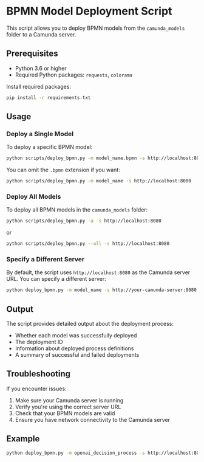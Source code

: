 # BPMN Model Deployment Script

This script allows you to deploy BPMN models from the `camunda_models` folder to a Camunda server.

## Prerequisites

- Python 3.6 or higher
- Required Python packages: `requests`, `colorama`

Install required packages:

```bash
pip install -r requirements.txt
```

## Usage

### Deploy a Single Model

To deploy a specific BPMN model:

```bash
python scripts/deploy_bpmn.py -m model_name.bpmn -s http://localhost:8080
```

You can omit the `.bpmn` extension if you want:

```bash
python scripts/deploy_bpmn.py -m model_name -s http://localhost:8080
```

### Deploy All Models

To deploy all BPMN models in the `camunda_models` folder:

```bash
python scripts/deploy_bpmn.py -a -s http://localhost:8080
```

or

```bash
python scripts/deploy_bpmn.py --all -s http://localhost:8080
```

### Specify a Different Server

By default, the script uses `http://localhost:8080` as the Camunda server URL. You can specify a different server:

```bash
python deploy_bpmn.py -m model_name -s http://your-camunda-server:8080
```

## Output

The script provides detailed output about the deployment process:

- Whether each model was successfully deployed
- The deployment ID
- Information about deployed process definitions
- A summary of successful and failed deployments

## Troubleshooting

If you encounter issues:

1. Make sure your Camunda server is running
2. Verify you're using the correct server URL
3. Check that your BPMN models are valid
4. Ensure you have network connectivity to the Camunda server

## Example

```bash
python deploy_bpmn.py -m openai_decision_process -s http://localhost:8080
```
